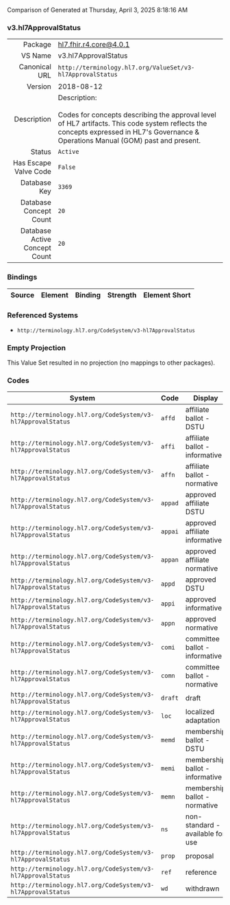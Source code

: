 Comparison of 
Generated at Thursday, April 3, 2025 8:18:16 AM

### v3.hl7ApprovalStatus

|      |     |
| ---: | --- |
| Package | hl7.fhir.r4.core@4.0.1 |
| VS Name | v3.hl7ApprovalStatus |
| Canonical URL | `http://terminology.hl7.org/ValueSet/v3-hl7ApprovalStatus` |
| Version | 2018-08-12 |
| Description | Description:<br/><br/>Codes for concepts describing the approval level of HL7 artifacts.  This code system reflects the concepts expressed in HL7's Governance & Operations Manual (GOM) past and present. |
| Status | `Active` |
| Has Escape Valve Code | `False` |
| Database Key | `3369` |
| Database Concept Count | `20` |
| Database Active Concept Count | `20` |
### Bindings

| Source | Element | Binding | Strength | Element Short |
| ------ | ------- | ------- | -------- | ------------- |

### Referenced Systems

* `http://terminology.hl7.org/CodeSystem/v3-hl7ApprovalStatus`
### Empty Projection

This Value Set resulted in no projection (no mappings to other packages).

### Codes

| System | Code | Display |
| ------ | ---- | ------- |
| `http://terminology.hl7.org/CodeSystem/v3-hl7ApprovalStatus` | `affd` | affiliate ballot - DSTU |
| `http://terminology.hl7.org/CodeSystem/v3-hl7ApprovalStatus` | `affi` | affiliate ballot - informative |
| `http://terminology.hl7.org/CodeSystem/v3-hl7ApprovalStatus` | `affn` | affiliate ballot - normative |
| `http://terminology.hl7.org/CodeSystem/v3-hl7ApprovalStatus` | `appad` | approved affiliate DSTU |
| `http://terminology.hl7.org/CodeSystem/v3-hl7ApprovalStatus` | `appai` | approved affiliate informative |
| `http://terminology.hl7.org/CodeSystem/v3-hl7ApprovalStatus` | `appan` | approved affiliate normative |
| `http://terminology.hl7.org/CodeSystem/v3-hl7ApprovalStatus` | `appd` | approved DSTU |
| `http://terminology.hl7.org/CodeSystem/v3-hl7ApprovalStatus` | `appi` | approved informative |
| `http://terminology.hl7.org/CodeSystem/v3-hl7ApprovalStatus` | `appn` | approved normative |
| `http://terminology.hl7.org/CodeSystem/v3-hl7ApprovalStatus` | `comi` | committee ballot - informative |
| `http://terminology.hl7.org/CodeSystem/v3-hl7ApprovalStatus` | `comn` | committee ballot - normative |
| `http://terminology.hl7.org/CodeSystem/v3-hl7ApprovalStatus` | `draft` | draft |
| `http://terminology.hl7.org/CodeSystem/v3-hl7ApprovalStatus` | `loc` | localized adaptation |
| `http://terminology.hl7.org/CodeSystem/v3-hl7ApprovalStatus` | `memd` | membership ballot - DSTU |
| `http://terminology.hl7.org/CodeSystem/v3-hl7ApprovalStatus` | `memi` | membership ballot - informative |
| `http://terminology.hl7.org/CodeSystem/v3-hl7ApprovalStatus` | `memn` | membership ballot - normative |
| `http://terminology.hl7.org/CodeSystem/v3-hl7ApprovalStatus` | `ns` | non-standard - available for use |
| `http://terminology.hl7.org/CodeSystem/v3-hl7ApprovalStatus` | `prop` | proposal |
| `http://terminology.hl7.org/CodeSystem/v3-hl7ApprovalStatus` | `ref` | reference |
| `http://terminology.hl7.org/CodeSystem/v3-hl7ApprovalStatus` | `wd` | withdrawn |
